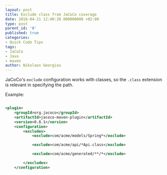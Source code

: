 ```yaml
---
layout: post
title: Exclude class from JaCoCo coverage
date: 2018-04-21 12:40:20.000000000 +02:00
type: post
parent_id: '0'
published: true
categories:
- Quick Code Tips
tags:
- JaCoCo
- Java
- maven
author: Nikolaos Georgiou
---
```


JaCoCo's <code>exclude</code> configuration works with classes, so the <code>.class</code> extension is relevant in specifying the path.

Example:

```xml

<plugin>
    <groupId>org.jacoco</groupId>
    <artifactId>jacoco-maven-plugin</artifactId>
    <version>0.8.1</version>
    <configuration>
        <excludes>
            <exclude>com/acme/models/Spring*</exclude>

            <exclude>com/acme/api/*Api.class</exclude>

            <exclude>com/acme/generated/**/*</exclude>

        </excludes>
    </configuration>

```
